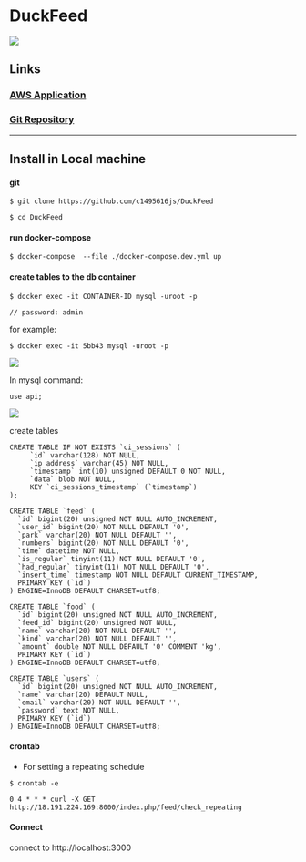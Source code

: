 # DuckFeed

![](https://i.imgur.com/zlsMudm.png)


## Links

### [AWS Application](ec2-18-191-224-169.us-east-2.compute.amazonaws.com)

### [Git Repository](https://github.com/c1495616js/DuckFeed)

----

## Install in Local machine

#### git

```
$ git clone https://github.com/c1495616js/DuckFeed

$ cd DuckFeed
```

#### run docker-compose
```
$ docker-compose  --file ./docker-compose.dev.yml up
```

#### create tables to the db container

```
$ docker exec -it CONTAINER-ID mysql -uroot -p

// password: admin
```
for example:

```
$ docker exec -it 5bb43 mysql -uroot -p
```

![](https://i.imgur.com/fnVxZSE.png)



In mysql command:
```
use api;
```

![](https://i.imgur.com/Kbh7QFu.png)

create tables

```
CREATE TABLE IF NOT EXISTS `ci_sessions` (
     `id` varchar(128) NOT NULL,
     `ip_address` varchar(45) NOT NULL,
     `timestamp` int(10) unsigned DEFAULT 0 NOT NULL,
     `data` blob NOT NULL,
     KEY `ci_sessions_timestamp` (`timestamp`)
);

CREATE TABLE `feed` (
  `id` bigint(20) unsigned NOT NULL AUTO_INCREMENT,
  `user_id` bigint(20) NOT NULL DEFAULT '0',
  `park` varchar(20) NOT NULL DEFAULT '',
  `numbers` bigint(20) NOT NULL DEFAULT '0',
  `time` datetime NOT NULL,
  `is_regular` tinyint(11) NOT NULL DEFAULT '0',
  `had_regular` tinyint(11) NOT NULL DEFAULT '0',
  `insert_time` timestamp NOT NULL DEFAULT CURRENT_TIMESTAMP,
  PRIMARY KEY (`id`)
) ENGINE=InnoDB DEFAULT CHARSET=utf8;

CREATE TABLE `food` (
  `id` bigint(20) unsigned NOT NULL AUTO_INCREMENT,
  `feed_id` bigint(20) unsigned NOT NULL,
  `name` varchar(20) NOT NULL DEFAULT '',
  `kind` varchar(20) NOT NULL DEFAULT '',
  `amount` double NOT NULL DEFAULT '0' COMMENT 'kg',
  PRIMARY KEY (`id`)
) ENGINE=InnoDB DEFAULT CHARSET=utf8;

CREATE TABLE `users` (
  `id` bigint(20) unsigned NOT NULL AUTO_INCREMENT,
  `name` varchar(20) DEFAULT NULL,
  `email` varchar(20) NOT NULL DEFAULT '',
  `password` text NOT NULL,
  PRIMARY KEY (`id`)
) ENGINE=InnoDB DEFAULT CHARSET=utf8;
```

#### crontab

- For setting a repeating schedule

```
$ crontab -e
```

```
0 4 * * * curl -X GET http://18.191.224.169:8000/index.php/feed/check_repeating
```

#### Connect

connect to http://localhost:3000